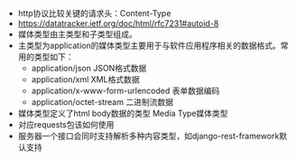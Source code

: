 - http协议比较关键的请求头：Content-Type
- https://datatracker.ietf.org/doc/html/rfc7231#autoid-8
- 媒体类型由主类型和子类型组成。
- 主类型为application的媒体类型主要用于与软件应用程序相关的数据格式。常用的类型如下：
  - application/json JSON格式数据
  - application/xml XML格式数据
  - application/x-www-form-urlencoded 表单数据编码
  - application/octet-stream 二进制流数据
- 媒体类型定义了html body数据的类型
Media Type媒体类型
- 对应requests包该如何使用
- 服务器一个接口会同时支持解析多种内容类型，如django-rest-framework默认支持